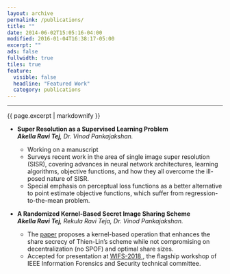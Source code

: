 ```yaml
---
layout: archive
permalink: /publications/
title: ""
date: 2014-06-02T15:05:16-04:00
modified: 2016-01-04T16:38:17-05:00
excerpt: ""
ads: false
fullwidth: true
tiles: true
feature:
  visible: false
  headline: "Featured Work"
  category: publications
---
```

<hr>
{{ page.excerpt | markdownify }}

* <b>Super Resolution as a Supervised Learning Problem</b> <br>
<i><b>Akella Ravi Tej</b>, Dr. Vinod Pankajakshan.</i> <br>
  * Working on a manuscript<br>
  * Surveys recent work in the area of single image super resolution (SISR), covering advances in neural network
architectures, learning algorithms, objective functions, and how they all overcome the ill-posed nature of SISR.<br>
  * Special emphasis on perceptual loss functions as a better alternative to point estimate objective functions, which
suffer from regression-to-the-mean problem.

* <b>A Randomized Kernel-Based Secret Image Sharing Scheme</b> <br>
<i><b>Akella Ravi Tej</b>, Rekula Ravi Teja, Dr. Vinod Pankajakshan.</i> <br>
  * The <a href="https://arxiv.org/abs/1810.00181"><u>paper</u></a> proposes a kernel-based operation that enhances the share secrecy of Thien-Lin’s scheme while not compromising on decentralization (no SPOF) and optimal share sizes.<br>
  * Accepted for presentation at <a href="http://wifs2018.comp.polyu.edu.hk/"><u>WIFS-2018
</u></a>, the flagship workshop of IEEE Information Forensics and Security technical committee.
